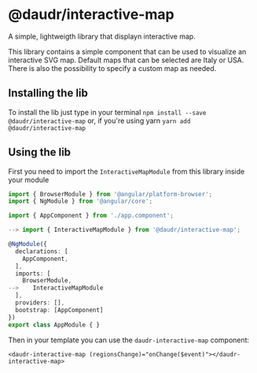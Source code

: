 # @daudr/interactive-map

A simple, lightweigth library that displayn interactive map.

This library contains a simple component that can be used to visualize an interactive SVG map.
Default maps that can be selected are Italy or USA.
There is also the possibility to specify a custom map as needed.

## Installing the lib

To install the lib just type in your terminal
`npm install --save @daudr/interactive-map`
or, if you're using yarn
`yarn add @daudr/interactive-map`

## Using the lib

First you need to import the `InteractiveMapModule` from this library inside your module

```typescript
import { BrowserModule } from '@angular/platform-browser';
import { NgModule } from '@angular/core';

import { AppComponent } from './app.component';

--> import { InteractiveMapModule } from '@daudr/interactive-map';

@NgModule({
  declarations: [
    AppComponent,
  ],
  imports: [
    BrowserModule,
-->    InteractiveMapModule
  ],
  providers: [],
  bootstrap: [AppComponent]
})
export class AppModule { }
```

Then in your template you can use the `daudr-interactive-map` component:

`<daudr-interactive-map (regionsChange)="onChange($event)"></daudr-interactive-map>`
